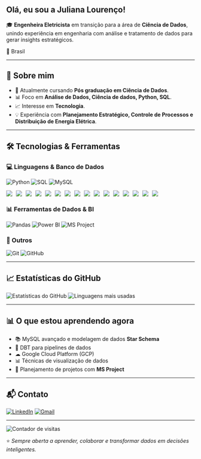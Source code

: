 ## Olá, eu sou a Juliana Lourenço!

🎓 **Engenheira Eletricista** em transição para a área de **Ciência de Dados**, unindo experiência em engenharia com análise e tratamento de dados para gerar insights estratégicos.  

📍 Brasil 

---

## 🚀 Sobre mim
- 🌱 Atualmente cursando **Pós graduação em Ciência de Dados**.  
- 📊 Foco em **Análise de Dados, Ciência de dados, Python, SQL**.  
- 📈 Interesse em **Tecnologia**.  
- 💡 Experiência com **Planejamento Estratégico, Controle de Processos e Distribuição de Energia Elétrica**.

---

## 🛠️ Tecnologias & Ferramentas

### 💻 Linguagens & Banco de Dados
![Python](https://img.shields.io/badge/Python-3776AB?style=for-the-badge&logo=python&logoColor=white)
![SQL](https://img.shields.io/badge/SQL-336791?style=for-the-badge&logo=postgresql&logoColor=white)
![MySQL](https://img.shields.io/badge/MySQL-005C84?style=for-the-badge&logo=mysql&logoColor=white)
<div style="display: flex; flex-wrap: wrap; gap: 10px; align-items: center">

<img src="https://img.shields.io/badge/-NumPy-013243?style=for-the-badge&logo=numpy&logoColor=white" />
<img src="https://img.shields.io/badge/-Pandas-150458?style=for-the-badge&logo=pandas&logoColor=white" />
<img src="https://img.shields.io/badge/-SciPy-8CAAE6?style=for-the-badge&logo=scipy&logoColor=black" />
<img src="https://img.shields.io/badge/-Matplotlib-11557C?style=for-the-badge&logo=matplotlib&logoColor=white" />
<img src="https://img.shields.io/badge/-Seaborn-4B8BBE?style=for-the-badge&logo=seaborn&logoColor=white" />
<img src="https://img.shields.io/badge/-Plotly-3F4F75?style=for-the-badge&logo=plotly&logoColor=white" />
<img src="https://img.shields.io/badge/-ggplot2-EE1E63?style=for-the-badge&logo=ggplot2&logoColor=white" />
<img src="https://img.shields.io/badge/-Statsmodels-323330?style=for-the-badge" />
<img src="https://img.shields.io/badge/-Sklearn-0C3C61?style=for-the-badge&logo=scikit-learn&logoColor=white" />
<img src="https://img.shields.io/badge/-Altair-FF4A00?style=for-the-badge" />
<img src="https://img.shields.io/badge/-Polars-34495E?style=for-the-badge" />
<img src="https://img.shields.io/badge/-Sweetviz-2C3E50?style=for-the-badge" />
<img src="https://img.shields.io/badge/-Autoviz-000000?style=for-the-badge" />
<img src="https://img.shields.io/badge/-Dask-282C34?style=for-the-badge" />
<img src="https://img.shields.io/badge/-Vaex-FF6F00?style=for-the-badge" />
<img src="https://img.shields.io/badge/-Datapane-00599C?style=for-the-badge" />

</div>


### 📊 Ferramentas de Dados & BI
![Pandas](https://img.shields.io/badge/Pandas-150458?style=for-the-badge&logo=pandas&logoColor=white)
![Power BI](https://img.shields.io/badge/Power_BI-F2C811?style=for-the-badge&logo=powerbi&logoColor=black)
![MS Project](https://img.shields.io/badge/MS_Project-217346?style=for-the-badge&logo=microsoftproject&logoColor=white)

### 🔧 Outros
![Git](https://img.shields.io/badge/Git-F05032?style=for-the-badge&logo=git&logoColor=white)
![GitHub](https://img.shields.io/badge/GitHub-181717?style=for-the-badge&logo=github&logoColor=white)

---

## 📈 Estatísticas do GitHub
![Estatísticas do GitHub](https://github-readme-stats.vercel.app/api?username=julianaloureng&show_icons=true&theme=dracula)
![Linguagens mais usadas](https://github-readme-stats.vercel.app/api/top-langs/?username=julianaloureng&layout=compact&theme=dracula)

---

## 📊 O que estou aprendendo agora
- 📚 MySQL avançado e modelagem de dados **Star Schema**
- 🚀 DBT para pipelines de dados
- ☁ Google Cloud Platform (GCP)
- 📊 Técnicas de visualização de dados
- 📅 Planejamento de projetos com **MS Project**

---

## 📬 Contato
[![LinkedIn](https://img.shields.io/badge/LinkedIn-Juliana_Lourenço-0A66C2?style=for-the-badge&logo=linkedin&logoColor=white)](https://www.linkedin.com/in/SEU-LINK-AQUI)
[![Gmail](https://img.shields.io/badge/Email-julianalourenco.eng%40gmail.com-D14836?style=for-the-badge&logo=gmail&logoColor=white)](mailto:julianalourenco.eng@gmail.com)

---

![Contador de visitas](https://komarev.com/ghpvc/?username=julianaloureng&color=blue)

⭐ *Sempre aberta a aprender, colaborar e transformar dados em decisões inteligentes.*


